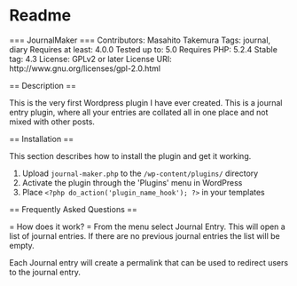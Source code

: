 <h1> Readme </h1>
=== JournalMaker ===
Contributors: Masahito Takemura
Tags: journal, diary
Requires at least: 4.0.0
Tested up to: 5.0
Requires PHP: 5.2.4
Stable tag: 4.3
License: GPLv2 or later
License URI: http://www.gnu.org/licenses/gpl-2.0.html

== Description ==

This is the very first Wordpress plugin I have ever created. This is a journal entry plugin, where all your entries are collated all in one place and not mixed with other posts. 

== Installation ==

This section describes how to install the plugin and get it working.

1. Upload `journal-maker.php` to the `/wp-content/plugins/` directory
2. Activate the plugin through the 'Plugins' menu in WordPress
3. Place `<?php do_action('plugin_name_hook'); ?>` in your templates

== Frequently Asked Questions ==

= How does it work? =
From the menu select Journal Entry. This will open a list of journal entries. If there are no previous journal entries the list will be empty.

Each Journal entry will create a permalink that can be used to redirect users to the journal entry.
